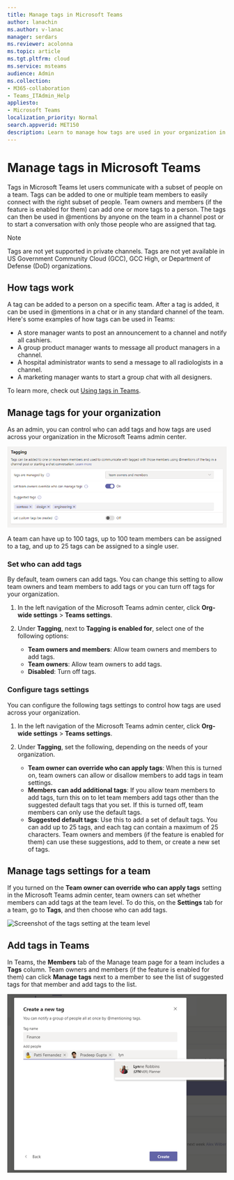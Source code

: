 ```yaml
---
title: Manage tags in Microsoft Teams
author: lanachin
ms.author: v-lanac
manager: serdars
ms.reviewer: acolonna
ms.topic: article
ms.tgt.pltfrm: cloud
ms.service: msteams
audience: Admin
ms.collection: 
- M365-collaboration
- Teams_ITAdmin_Help
appliesto: 
- Microsoft Teams
localization_priority: Normal
search.appverid: MET150
description: Learn to manage how tags are used in your organization in Microsoft Teams. 
---
```


# Manage tags in Microsoft Teams

Tags in Microsoft Teams let users communicate with a subset of people on a team. Tags can be added to one or multiple team members to easily connect with the right subset of people. Team owners and members (if the feature is enabled for them) can add one or more tags to a person. The tags can then be used in @mentions by anyone on the team in a channel post or to start a conversation with only those people who are assigned that tag.

> [!NOTE]
> Tags are not yet supported in private channels. Tags are not yet available in US Government Community Cloud (GCC), GCC High, or Department of Defense (DoD) organizations.

## How tags work

A tag can be added to a person on a specific team. After a tag is added, it can be used in @mentions in a chat or in any standard channel of the team. Here's some examples of how tags can be used in Teams:

- A store manager wants to post an announcement to a channel and notify all cashiers.
- A group product manager wants to message all product managers in a channel.
- A hospital administrator wants to send a message to all radiologists in a channel.
- A marketing manager wants to start a group chat with all designers.

To learn more, check out [Using tags in Teams](https://support.office.com/article/using-tags-in-teams-667bd56f-32b8-4118-9a0b-56807c96d91e).

## Manage tags for your organization

As an admin, you can control who can add tags and how tags are used across your organization in the Microsoft Teams admin center.

![Screenshot of tagging settings in the Microsoft Teams admin center](media/manage-tags-admin-settings.png)

A team can have up to 100 tags, up to 100 team members can be assigned to a tag, and up to 25 tags can be assigned to a single user. 

### Set who can add tags

By default, team owners can add tags. You can change this setting to allow team owners and team members to add tags or you can turn off tags for your organization.

1. In the left navigation of the Microsoft Teams admin center, click **Org-wide settings** > **Teams settings**.
2. Under **Tagging**, next to **Tagging is enabled for**, select one of the following options:

    - **Team owners and members**: Allow team owners and members to add tags.
    - **Team owners**: Allow team owners to add tags.
    - **Disabled**: Turn off tags.

### Configure tags settings

You can configure the following tags settings to control how tags are used across your organization.

1. In the left navigation of the Microsoft Teams admin center, click **Org-wide settings** > **Teams settings**.
2. Under **Tagging**, set the following, depending on the needs of your organization.

    - **Team owner can override who can apply tags**: When this is turned on, team owners can allow or disallow members to add tags in team settings.
    - **Members can add additional tags**: If you allow team members to add tags, turn this on to let team members add tags other than the suggested default tags that you set. If this is turned off, team members can only use the default tags.
    - **Suggested default tags**: Use this to add a set of default tags. You can add up to 25 tags, and each tag can contain a maximum of 25 characters. Team owners and members (if the feature is enabled for them) can use these suggestions, add to them, or create a new set of tags.

## Manage tags settings for a team

If you turned on the **Team owner can override who can apply tags** setting in the Microsoft Teams admin center, team owners can set whether members can add tags at the team level. To do this, on the **Settings** tab for a team, go to **Tags**, and then choose who can add tags.

![Screenshot of the tags setting at the team level](media/manage-tags-team-settings.png)

## Add tags in Teams

In Teams, the **Members** tab of the Manage team page for a team includes a **Tags** column. Team owners and members (if the feature is enabled for them) can click **Manage tags** next to a member to see the list of suggested tags for that member and add tags to the list.

![Screenshot of how to apply tags in the Teams client ](media/manage-tags-teams.png) 
